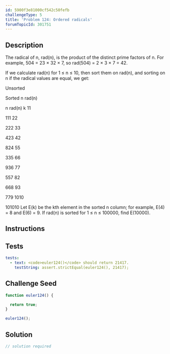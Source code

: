 ```yaml
---
id: 5900f3e81000cf542c50fefb
challengeType: 5
title: 'Problem 124: Ordered radicals'
forumTopicId: 301751
---
```


## Description

<section id='description'>

The radical of n, rad(n), is the product of the distinct prime factors of n. For example, 504 = 23 × 32 × 7, so rad(504) = 2 × 3 × 7 = 42.

If we calculate rad(n) for 1 ≤ n ≤ 10, then sort them on rad(n), and sorting on n if the radical values are equal, we get:

Unsorted

Sorted n rad(n)

n rad(n) k 11

111 22

222 33

423 42

824 55

335 66

936 77

557 82

668 93

779 1010

101010 Let E(k) be the kth element in the sorted n column; for example, E(4) = 8 and E(6) = 9. If rad(n) is sorted for 1 ≤ n ≤ 100000, find E(10000).

</section>

## Instructions

<section id='instructions'>

</section>

## Tests

<section id='tests'>

```yml
tests:
  - text: <code>euler124()</code> should return 21417.
    testString: assert.strictEqual(euler124(), 21417);

```

</section>

## Challenge Seed

<section id='challengeSeed'>

<div id='js-seed'>

```js
function euler124() {

  return true;
}

euler124();
```

</div>

</section>

## Solution

<section id='solution'>

```js
// solution required
```

</section>
